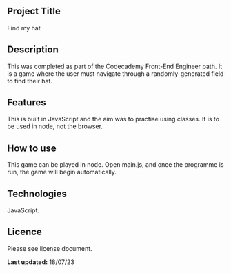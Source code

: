 ## Project Title
Find my hat
## Description
This was completed as part of the Codecademy Front-End Engineer path. It is a game where the user must navigate through a randomly-generated field to find their hat. 
 ## Features
This is built in JavaScript and the aim was to practise using classes. It is to be used in node, not the browser.
## How to use
This game can be played in node. Open main.js, and once the programme is run, the game will begin automatically.
## Technologies
JavaScript.
## Licence
Please see license document.

**Last updated:** 18/07/23
